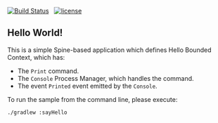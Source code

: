 [![Build Status](https://travis-ci.com/spine-examples/hello.svg?branch=master)](https://travis-ci.com/spine-examples/hello) &nbsp;
[![license](https://img.shields.io/badge/license-Apache%20License%202.0-blue.svg?style=flat)](http://www.apache.org/licenses/LICENSE-2.0)

## Hello World!

This is a simple Spine-based application which defines Hello Bounded Context, which has:
 * The `Print` command.
 * The `Console` Process Manager, which handles the command.
 * The event `Printed` event emitted by the `Console`. 
 
To run the sample from the command line, please execute:

```bash
./gradlew :sayHello
```
